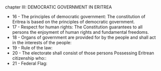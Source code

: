 chapter III: DEMOCRATIC GOVERNMENT IN ERITREA

<ul>
			<li>16 - The principles of democratic government: The constitution of Eritrea is based on the principles of democratic government.<ul>
			</ul></li>			<li>17 - Respect for human rights: The Constitution guarantees to all persons the enjoyment of human rights and fundamental freedoms.<ul>
			</ul></li>			<li>18 - Organs of government are provided for by the people and shall act in the interests of the people: <ul>
			</ul></li>			<li>19 - Rule of the law: <ul>
			</ul></li>			<li>20 - The electorate shall consist of those persons Possessing Eritrean citizenship who:: <ul>
			</ul></li>			<li>21 - Federal Flag: <ul>
			</ul></li></ul>